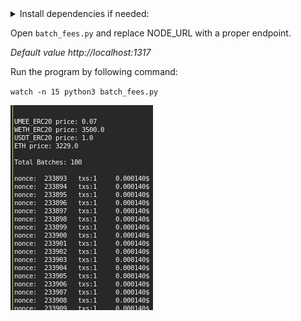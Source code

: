 <details>
  <summary>Install dependencies if needed:</summary>

```
sudo apt-get -y install python3-pip
pip3 install requests
```
</details>





Open ```batch_fees.py``` and replace NODE_URL with a proper endpoint. 

_Default value http://localhost:1317_

Run the program by following command:

`watch -n 15 python3 batch_fees.py`  

![screen](https://raw.githubusercontent.com/Northa/umee/main/phase2/batch_mon.png)
